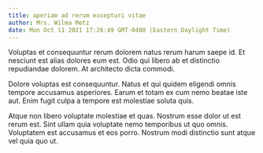 ```yaml
---
title: aperiam ad rerum excepturi vitae
author: Mrs. Wilma Metz
date: Mon Oct 11 2021 17:26:49 GMT-0400 (Eastern Daylight Time)
---
```

Voluptas et consequuntur rerum dolorem natus rerum harum saepe id. Et nesciunt est alias dolores eum est. Odio qui libero ab et distinctio repudiandae dolorem. At architecto dicta commodi.

 Dolore voluptas est consequuntur. Natus et qui quidem eligendi omnis tempore accusamus asperiores. Earum et totam ex cum nemo beatae iste aut. Enim fugit culpa a tempore est molestiae soluta quis.

 Atque non libero voluptate molestiae et quas. Nostrum esse dolor ut est rerum est. Sint ullam quia voluptate nemo temporibus ut quo omnis. Voluptatem est accusamus et eos porro. Nostrum modi distinctio sunt atque vel quia quo ut.